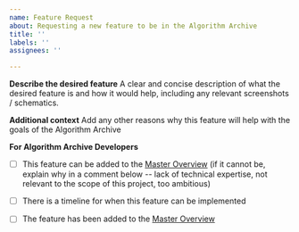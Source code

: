 ```yaml
---
name: Feature Request
about: Requesting a new feature to be in the Algorithm Archive
title: ''
labels: ''
assignees: ''

---
```


<!--
Thanks for requesting a chapter for the Algorithm Archive!

Please fill in the information below

If you would like to contact us, we are also available on discord at https://discord.gg/2PEjsR
-->

**Describe the desired feature**
A clear and concise description of what the desired feature is and how it would help, including any relevant screenshots / schematics.

**Additional context**
Add any other reasons why this feature will help with the goals of the Algorithm Archive

<!--- Please leave this section --->
**For Algorithm Archive Developers**
- [ ] This feature can be added to the [Master Overview](https://github.com/algorithm-archivists/algorithm-archive/projects/11) (if it cannot be, explain why in a comment below -- lack of technical expertise, not relevant to the scope of this project, too ambitious)
- [ ] There is a timeline for when this feature can be implemented
- [ ] The feature has been added to the [Master Overview](https://github.com/algorithm-archivists/algorithm-archive/projects/11)

